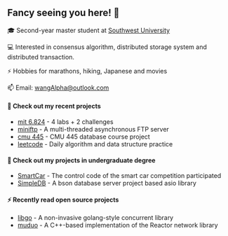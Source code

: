 <!--
**wangAlpha/wangAlpha** is a ✨ _special_ ✨ repository because its `README.md` (this file) appears on your GitHub profile.

Here are some ideas to get you started:
<p align="center">
  <a href="https://skillicons.dev">
    <img src="https://skillicons.dev/icons?i=linux,docker,mysql,cpp,py,rust,go" />
  </a>
</p>


- 🔭 I’m currently working on ...
- 🌱 I’m currently learning ...
- 👯 I’m looking to collaborate on ...
- 🤔 I’m looking for help with ...
- 💬 Ask me about ...
- 📫 How to reach me: ...
- 😄 Pronouns: ...
- ⚡ Fun fact: ...
-->
## Fancy seeing you here! 👋 

🎓 Second-year master student at [Southwest University](https://www.swu.edu.cn/)

💻 Interested in consensus algorithm, distributed storage system and distributed transaction.

⚡ Hobbies for marathons, hiking, Japanese and movies

📫 Email: [wangAlpha@outlook.com](mailto:wangAlpha.com)

#### 🌱 Check out my recent projects

- [mit 6.824](https://github.com/wangAlpha/raftkv) - 4 labs &#43; 2 challenges
- [miniftp](https://github.com/wangAlpha/miniftp) - A multi-threaded asynchronous FTP server
- [cmu 445](https://github.com/wangAlpha/bustub) - CMU 445 database course project
- [leetcode](https://github.com/wangAlpha/leetcode) - Daily algorithm and data structure practice

#### 🔨 Check out my projects in undergraduate degree

 - [SmartCar](https://github.com/wangAlpha/SmartCar) - The control code of the smart car competition participated
 - [SimpleDB](https://github.com/wangAlpha/SimpleDB) - A bson database server project based asio library

#### ⚡ Recently read open source projects

- [libgo](https://github.com/wangAlpha/libgo) - A non-invasive golang-style concurrent library
- [muduo](https://github.com/wangAlpha/muduo) - A C++-based implementation of the Reactor network library
